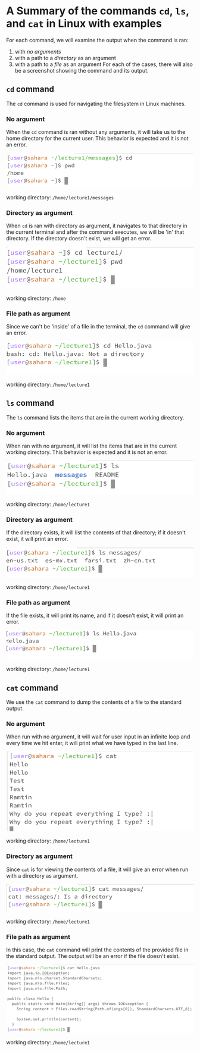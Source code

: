# A Summary of the commands `cd`, `ls`, and `cat` in Linux with examples

For each command, we will examine the output when the command is ran:
1. with _no arguments_
2. with a path to a _directory_ as an argument
3. with a path to a _file_ as an argument
For each of the cases, there will also be a screenshot showing the command and its output.

## `cd` command
The `cd` command is used for navigating the filesystem in Linux machines.

### No argument
When the `cd` command is ran without any arguments, it will take us to the home directory for the current user. This behavior is expected and it is not an error.

![cd with no argument](images/lab1/cd-1.png)

working directory: `/home/lecture1/messages`

### Directory as argument
When `cd` is ran with directory as argument, it navigates to that directory in the current terminal and after the command executes, we will be 'in' that directory. If the directory doesn't exist, we will get an error.

![cd with directory as argument](images/lab1/cd-2.png)

working directory: `/home`

### File path as argument
Since we can't be 'inside' of a file in the terminal, the `cd` command will give an error.

![cd with file path as argument](images/lab1/cd-3.png)

working directory: `/home/lecture1`

## `ls` command
The `ls` command lists the items that are in the current working directory.

### No argument
When ran with no argument, it will list the items that are in the current working directory. This behavior is expected and it is not an error.

![ls with no argument](images/lab1/ls-1.png)

working directory: `/home/lecture1`

### Directory as argument
If the directory exists, it will list the contents of that directory; if it doesn't exist, it will print an error.

![ls with directory as argument](images/lab1/ls-2.png)

working directory: `/home/lecture1`

### File path as argument
If the file exists, it will print its name, and if it doesn't exist, it will print an error.

![ls with file path as argument](images/lab1/ls-3.png)

working directory: `/home/lecture1`

## `cat` command
We use the `cat` command to dump the contents of a file to the standard output.

### No argument
When run with no argument, it will wait for user input in an infinite loop and every time we hit enter, it will print what we have typed in the last line.

![cat with no argument](images/lab1/cat-1.png)

working directory: `/home/lecture1`

### Directory as argument
Since `cat` is for viewing the contents of a file, it will give an error when run with a directory as argument.

![cat with directory as argument](images/lab1/cat-2.png)

working directory: `/home/lecture1`

### File path as argument
In this case, the `cat` command will print the contents of the provided file in the standard output. The output will be an error if the file doesn't exist.

![cat with file path as argument](images/lab1/cat-3.png)

working directory: `/home/lecture1`
